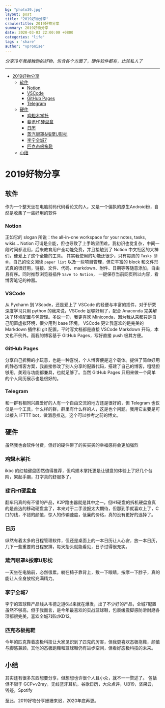 ```yaml
---
bg: "photo39.jpg"
layout: post
title: "2019好物分享"
crawlertitle: 2019好物分享
summary: 2019好物分享
date: 2020-03-03 22:00:00 +0800
categories: "life"
tags : 'share'
author: "vpromise"
---
```


*分享19年我接触到的好物，包含各个方面了，硬件软件都有，比较私人了*


---

- [2019好物分享](#2019%e5%a5%bd%e7%89%a9%e5%88%86%e4%ba%ab)
  - [软件](#%e8%bd%af%e4%bb%b6)
    - [Notion](#notion)
    - [VSCode](#vscode)
    - [GitHub Pages](#github-pages)
    - [Telegram](#telegram)
  - [硬件](#%e7%a1%ac%e4%bb%b6)
    - [鸡翅木掌托](#%e9%b8%a1%e7%bf%85%e6%9c%a8%e6%8e%8c%e6%89%98)
    - [斐讯H1硬盘盒](#%e6%96%90%e8%ae%afh1%e7%a1%ac%e7%9b%98%e7%9b%92)
    - [日历](#%e6%97%a5%e5%8e%86)
    - [蒸汽眼罩&按摩U形枕](#%e8%92%b8%e6%b1%bd%e7%9c%bc%e7%bd%a9%e6%8c%89%e6%91%a9u%e5%bd%a2%e6%9e%95)
    - [李宁全城7](#%e6%9d%8e%e5%ae%81%e5%85%a8%e5%9f%8e7)
    - [匹克态极拖鞋](#%e5%8c%b9%e5%85%8b%e6%80%81%e6%9e%81%e6%8b%96%e9%9e%8b)
  - [小结](#%e5%b0%8f%e7%bb%93)

# 2019好物分享

## 软件

作为一个整天坐在电脑前码代码看论文的人，又是一个偏执的原生Android粉，自然是收集了一些好用的软件

### Notion
正如它的 slogan 所说：the all-in-one workspace for your notes, tasks, wikis...
Notion 可谓是全能，但也导致了上手略显困难。我初识也觉复杂，中间一段时间都没用，后来教育用户全功能免费，并且接触到了 Notion 中文社区的大神们，便爱上了这个全能的工具。
其实我使用的功能还很少，只有每周的 `Tasks 清单`，自己的论文阅读 `paper list` 以及一些项目管理，但它丰富的 block 和文件形式真的很好用，链接、文件、代码、markdown、附件、日期等等随意添加，自由且有序。同时推荐浏览器插件 `Save to Notion`， 一键保存当前网页所以内容，看博客笔记的神器。
### VSCode
从 Pycharm 到 VScode，还是爱上了 VSCode 的轻便与丰富的插件，对于研究深度学习只用 python 的我来说，VSCode 足够好用了，配合 Anaconda 完美解决了环境配置与包管理。多说一句，我更喜欢 Miniconda，因为我从来都只是自己配置虚拟环境，很少用到 base 环境。
VSCode 更让我喜欢的是完美的 Markdown 插件和 git 配置，平时写文档都是直接 VSCode Markdown 开码，本文也不例外。而我的博客基于 GitHub Pages，写好直接 push 极其方便。

### GitHub Pages
分享自己折腾的小玩意，也是一种喜悦，个人博客便是这个载体。提供了简单好用的静态博客方案，我直接修改了别人分享的配置代码，搭建了自己的博客，粗糙但够用，美观与功能都兼具，也就足够了。当然 GitHub Pages 只用来做一个简单的个人简历展示也是很好的。

### Telegram
和一群有相同兴趣爱好的人有一个自由交流的地方还是很好的，但 Telegram 也仅仅是一个工具，什么样的群，群里有什么样的人，这是也个问题。我用它主要是可以接入 IFTTT bot，做消息推送，这个可以参考之前的博文。

## 硬件

虽然我也会软件付费，但好的硬件带了的买买买的幸福感将会更加强烈

### 鸡翅木掌托
ikbc 的红轴键盘固然值得推荐，但鸡翅木掌托更是让键盘的体验上了好几个台阶，架起手腕，打字真的舒服多了。

### 斐讯H1硬盘盒
翻车讯真的有不错的产品，K2P路由器就是其中之一。但H1硬盘的拆机硬盘盒真的是首选的移动硬盘盒了，本来对于二手没报太大期待，但那到手就喜欢上了，C口的线，不错的颜值，惊人的传输速度，低廉的价格，真的没有更好的选择了。

### 日历
纵然有着太多的日程管理软件，但还是桌面上的一本日历让人心安，放一本日历，几下一些重要的日程安排，每天抬头就能看见，日子过得很充实。

### 蒸汽眼罩&按摩U形枕
一天坐在电脑前，必然很累。躺在椅子靠背上，敷一下眼睛，按摩一下脖子，真的能让人全身放松充满精力。

### 李宁全城7
李宁的篮球鞋产品线从韦德之道6以来就在爆发，出了不少好的产品，全城7配置虽然不够高，但于我而言，是今年最喜欢的实战篮球鞋，包裹缓震脚感防滑耐磨各项都很完美，喜欢全城7超过KD12。

### 匹克态极拖鞋
今年的匹克靠着态极科技让大家见识到了匹克的厉害，但我更喜欢态极拖鞋，颜值与脚感兼顾，其他的态极跑鞋和篮球鞋仍有进步空间，但看好态极科技的未来。

## 小结
其实还有很多东西想要分享，但想想也许很个人且小众，就不一一赘述了。
包括但不限于 GCP+v2ray，无线蓝牙耳机，谷歌日历，大众点评，UB19，坚果云，钱迹，Spotify

至此，2019好物分享姗姗来迟，2020年底再更。
